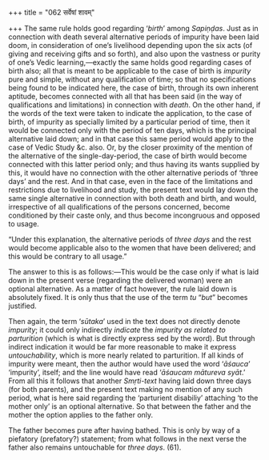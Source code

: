 +++
title = "062 सर्वेषां शावम्"

+++
The same rule holds good regarding ‘*birth*’ among *Sapiṇḍas*. Just as
in connection with death several alternative periods of impurity have
been laid doom, in consideration of one’s livelihood depending upon the
six acts (of giving and receiving gifts and so forth), and also upon the
vastness or purity of one’s Vedic learning,—exactly the same holds good
regarding cases of birth also; all that is meant to be applicable to the
case of birth is *impurity* pure and simple, without any qualification
of time; so that no specifications being found to be indicated here, the
case of birth, through its own inherent aptitude, becomes connected with
all that has been said (in the way of qualifications and limitations) in
connection with *death*. On the other hand, if the words of the text
were taken to indicate the application, to the case of birth, of
impurity as specially limited by a particular period of time, then it
would be connected only with the period of ten days, which is the
principal alternative laid down; and in that case this same period would
apply to the case of Vedic Study &c. also. Or, by the closer proximity
of the mention of the alternative of the single-day-period, the case of
birth would become connected with this latter period only; and thus
having its wants supplied by this, it would have no connection with the
other alternative periods of ‘three days’ and the rest. And in that
case, even in the face of the limitations and restrictions due to
livelihood and study, the present text would lay down the same single
alternative in connection with both death and birth, and would,
irrespective of all qualifications of the persons concerned, become
conditioned by their caste only, and thus become incongruous and opposed
to usage.

“Under this explanation, the alternative periods of *three days* and the
rest would become applicable also to the women that have been delivered;
and this would be contrary to all usage.”

The answer to this is as follows:—This would be the case only if what is
laid down in the present verse (regarding the delivered woman) were an
optional alternative. As a matter of fact however, the rule laid down is
absolutely fixed. It is only thus that the use of the term *tu* “*but*”
becomes justified.

Then again, the term ‘*sūtaka*’ used in the text does not directly
denote *impurity*; it could only indirectly *indicate* the *impurity as
related to parturition* (which is what is directly express sed by the
word). But through indirect indication it would be far more reasonable
to make it express *untouchability*, which is more nearly related to
parturition. If all kinds of impurity were meant, then the author would
have used the word ‘*āśauca*’ ‘impurity’, itself; and the line would
have read ‘*āśaucam mātureva syāt*.’ From all this it follows that
another *Smṛti-text* having laid down three days (for both parents), and
the present text making no mention of any such period, what is here said
regarding the ‘parturient disabiliy’ attaching ‘to the mother only’ is
an optional alternative. So that between the father and the mother the
option applies to the father only.

The father becomes pure after having bathed. This is only by way of a
piefatory (prefatory?) statement; from what follows in the next verse
the father also remains untouchable for *three days*. (61).


